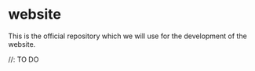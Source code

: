 # website
This is the official repository which we will use for the development of the website.

//: TO DO
